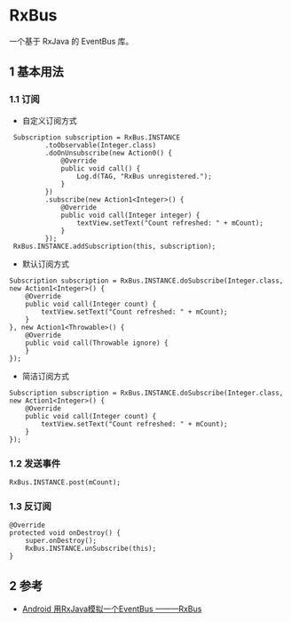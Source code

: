 # RxBus

一个基于 RxJava 的 EventBus 库。

## 1 基本用法

### 1.1 订阅

- 自定义订阅方式

```
 Subscription subscription = RxBus.INSTANCE
         .toObservable(Integer.class)
         .doOnUnsubscribe(new Action0() {
             @Override
             public void call() {
                 Log.d(TAG, "RxBus unregistered.");
             }
         })
         .subscribe(new Action1<Integer>() {
             @Override
             public void call(Integer integer) {
                 textView.setText("Count refreshed: " + mCount);
             }
         });
 RxBus.INSTANCE.addSubscription(this, subscription);
```

- 默认订阅方式

```
Subscription subscription = RxBus.INSTANCE.doSubscribe(Integer.class, new Action1<Integer>() {
    @Override
    public void call(Integer count) {
        textView.setText("Count refreshed: " + mCount);
    }
}, new Action1<Throwable>() {
    @Override
    public void call(Throwable ignore) {
    }
});
```

- 简洁订阅方式

```
Subscription subscription = RxBus.INSTANCE.doSubscribe(Integer.class, new Action1<Integer>() {
    @Override
    public void call(Integer count) {
        textView.setText("Count refreshed: " + mCount);
    }
});
```

### 1.2 发送事件

```
RxBus.INSTANCE.post(mCount);
```

### 1.3 反订阅

```
@Override
protected void onDestroy() {
    super.onDestroy();
    RxBus.INSTANCE.unSubscribe(this);
}
```

## 2 参考

- [Android 用RxJava模拟一个EventBus ———RxBus](http://www.jianshu.com/p/3a3462535b4d)